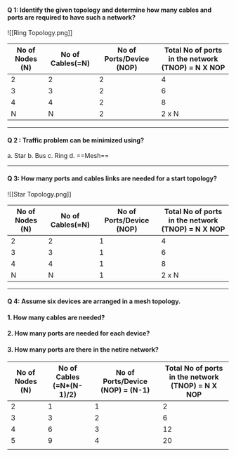 #### Q 1: Identify the given topology and determine how many cables and ports are required to have such a network?

![[Ring Topology.png]]

| No of Nodes (N) | No of Cables(=N) | No of Ports/Device (NOP) | Total No of ports in the network (TNOP) = N X NOP |
| --------------- | ---------------- | ------------------------ | ------------------------------------------------- |
| 2               | 2                | 2                        | 4                                                 |
| 3               | 3                | 2                        | 6                                                 |
| 4               | 4                | 2                        | 8                                                 |
| N               | N                | 2                        | 2 x N                                                  |

----------------------------------------------------------------------
#### Q 2 : Traffic problem can be minimized using?
a. Star
b. Bus
c. Ring
d. ==Mesh==

-----------------------------------------------------------------------

#### Q 3: How many ports and cables links are needed for a start topology?

![[Star Topology.png]]

| No of Nodes (N) | No of Cables(=N) | No of Ports/Device (NOP) | Total No of ports in the network (TNOP) = N X NOP |
| --------------- | ---------------- | ------------------------ | ------------------------------------------------- |
| 2               | 2                | 1                        | 4                                                 |
| 3               | 3                | 1                        | 6                                                 |
| 4               | 4                | 1                        | 8                                                 |
| N               | N                | 1                        | 2 x N                                             |

----------------------------------------------------------------------

#### Q 4: Assume six devices are arranged in a mesh topology.
#### 1. How many cables are needed?
#### 2. How many ports are needed for each device?
#### 3. How many ports are there in the netire network?


| No of Nodes (N) | No of Cables (=N*(N-1)/2) | No of Ports/Device (NOP) = (N-1)| Total No of ports in the network (TNOP) = N X NOP |
| --------------- | ------------------ | ------------------------------- | ------------------------------------------------- |
| 2               | 1                  | 1                               | 2                                                 |
| 3               | 3                  | 2                               | 6                                                 |
| 4               | 6                  | 3                               | 12                                                |
| 5               | 9                  | 4                               | 20                                             |
|                 |                    |                                 |                                                   |
